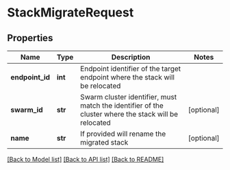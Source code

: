 # StackMigrateRequest

## Properties
Name | Type | Description | Notes
------------ | ------------- | ------------- | -------------
**endpoint_id** | **int** | Endpoint identifier of the target endpoint where the stack will be relocated | 
**swarm_id** | **str** | Swarm cluster identifier, must match the identifier of the cluster where the stack will be relocated | [optional] 
**name** | **str** | If provided will rename the migrated stack | [optional] 

[[Back to Model list]](../README.md#documentation-for-models) [[Back to API list]](../README.md#documentation-for-api-endpoints) [[Back to README]](../README.md)


